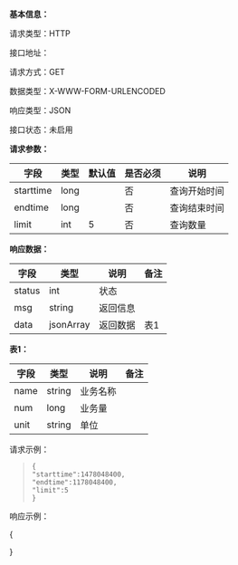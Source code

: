 **基本信息：**

请求类型：HTTP

接口地址：

请求方式：GET

数据类型：X-WWW-FORM-URLENCODED

响应类型：JSON

接口状态：未启用

**请求参数：**

| **字段** | **类型** | **默认值** | **是否必须** | **说明** |
| --- | --- | --- | --- | --- |
| starttime | long |  | 否 | 查询开始时间 |
| endtime | long |  | 否 | 查询结束时间 |
| limit | int | 5 | 否 | 查询数量 |

**响应数据：**

| **字段** | **类型** | **说明** | **备注** |
| --- | --- | --- | --- |
| status | int | 状态 |  |
| msg | string | 返回信息 |  |
| data | jsonArray | 返回数据 | 表1 |

**表1：**

| **字段** | **类型** | **说明** | **备注** |
| --- | --- | --- | --- |
| name | string | 业务名称 |  |
| num | long | 业务量 |  |
| unit | string | 单位 |  |

请求示例：

> ```
> {
> "starttime":1478048400,
> "endtime":1178048400,
> "limit":5
> }
> ```

响应示例：

{

}

